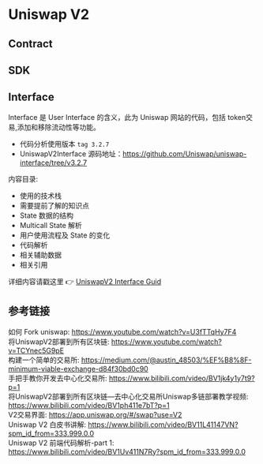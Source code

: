 # Uniswap V2

## Contract

## SDK

## Interface

Interface 是 User Interface 的含义，此为 Uniswap 网站的代码，包括 token交易,添加和移除流动性等功能。

- 代码分析使用版本 `tag 3.2.7`
- UniswapV2Interface 源码地址：https://github.com/Uniswap/uniswap-interface/tree/v3.2.7

内容目录:

- 使用的技术栈
- 需要提前了解的知识点
- State 数据的结构
- Multicall State 解析
- 用户使用流程及 State 的变化
- 代码解析
- 相关辅助数据
- 相关引用

详细内容请戳这里 :point_right: [UniswapV2 Interface Guid](./Interface/readme.md)

## 参考链接
如何 Fork uniswap: https://www.youtube.com/watch?v=U3fTTqHy7F4   
将UniswapV2部署到所有区块链:  https://www.youtube.com/watch?v=TCYnec5G9pE  
构建一个简单的交易所: https://medium.com/@austin_48503/%EF%B8%8F-minimum-viable-exchange-d84f30bd0c90  
手把手教你开发去中心化交易所:  <https://www.bilibili.com/video/BV1jk4y1y7t9?p=1>  
将UniswapV2部署到所有区块链—去中心化交易所Uniswap多链部署教学视频:  <https://www.bilibili.com/video/BV1ph411e7bT?p=1>  
V2交易界面: https://app.uniswap.org/#/swap?use=V2  
Uniswap V2 白皮书讲解: https://www.bilibili.com/video/BV11L41147VN?spm_id_from=333.999.0.0   
Uniswap V2 前端代码解析-part 1:  https://www.bilibili.com/video/BV1Uv411N7Ry?spm_id_from=333.999.0.0  